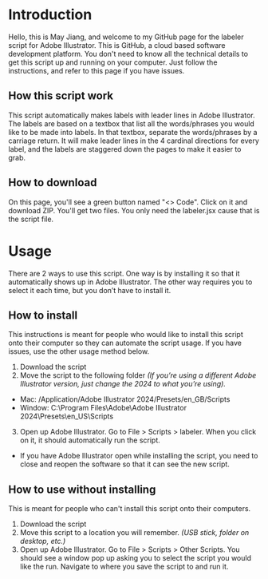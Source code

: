 # Introduction
Hello, this is May Jiang, and welcome to my GitHub page for the labeler script for Adobe Illustrator. This is GitHub, a cloud based software development platform. You don't need to know all the technical details to get this script up and running on your computer. Just follow the instructions, and refer to this page if you have issues. 
## How this script work
This script automatically makes labels with leader lines in Adobe Illustrator. The labels are based on a textbox that list all the words/phrases you would like to be made into labels. In that textbox, separate the words/phrases by a carriage return. It will make leader lines in the 4 cardinal directions for every label, and the labels are staggered down the pages to make it easier to grab. 
## How to download
On this page, you'll see a green button named "<> Code". Click on it and download ZIP. You'll get two files. You only need the labeler.jsx cause that is the script file.
# Usage
There are 2 ways to use this script. One way is by installing it so that it automatically shows up in Adobe Illustrator. The other way requires you to select it each time, but you don’t have to install it.
## How to install
This instructions is meant for people who would like to install this script onto their computer so they can automate the script usage. If you have issues, use the other usage method below.
1.	Download the script
2.	Move the script to the following folder *(If you’re using a different Adobe Illustrator version, just change the 2024 to what you’re using).*
*	Mac: /Application/Adobe Illustrator 2024/Presets/en_GB/Scripts
*	Window: C:\Program Files\Adobe\Adobe Illustrator 2024\Presets\en_US\Scripts   
3.	Open up Adobe Illustrator. Go to File > Scripts > labeler. When you click on it, it should automatically run the script.
* If you have Adobe Illustrator open while installing the script, you need to close and reopen the software so that it can see the new script.
## How to use without installing
This is meant for people who can't install this script onto their computers.
1.	Download the script
2.	Move this script to a location you will remember. *(USB stick, folder on desktop, etc.)*
3.	Open up Adobe Illustrator. Go to File > Scripts > Other Scripts. You should see a window pop up asking you to select the script you would like the run. Navigate to where you save the script to and run it. 
